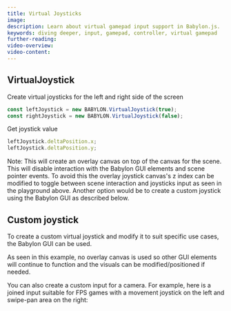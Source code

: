 ```yaml
---
title: Virtual Joysticks
image:
description: Learn about virtual gamepad input support in Babylon.js.
keywords: diving deeper, input, gamepad, controller, virtual gamepad
further-reading:
video-overview:
video-content:
---
```


## VirtualJoystick

Create virtual joysticks for the left and right side of the screen

```javascript
const leftJoystick = new BABYLON.VirtualJoystick(true);
const rightJoystick = new BABYLON.VirtualJoystick(false);
```

Get joystick value

```javascript
leftJoystick.deltaPosition.x;
leftJoystick.deltaPosition.y;
```

<Playground id="#PRQU53#7" title="VirtualJoystick Example" description="Simple example showing how to add a VirtualJoystick to your scene." image="/img/playgroundsAndNMEs/divingDeeperVirtualJoystick1.jpg"/>

Note: This will create an overlay canvas on top of the canvas for the scene. This will disable interaction with the Babylon GUI elements and scene pointer events. To avoid this the overlay joystick canvas's z index can be modified to toggle between scene interaction and joysticks input as seen in the playground above. Another option would be to create a custom joystick using the Babylon GUI as described below.

## Custom joystick

To create a custom virtual joystick and modify it to suit specific use cases, the Babylon GUI can be used.

<Playground id="#C6V6UY#5" title="Custom Joystick Example" description="Simple example showing how to add a Custom Joystick to your scene." image="/img/playgroundsAndNMEs/divingDeeperVirtualJoystick2.jpg"/>

As seen in this example, no overlay canvas is used so other GUI elements will continue to function and the visuals can be modified/positioned if needed.

You can also create a custom input for a camera. For example, here is a joined input suitable for FPS games with a movement joystick on the left and swipe-pan area on the right:

<Playground id="#MQ9B0X#1" title="Custom Joystick Input Example" description="Simple example showing how to add a Custom Joystick Input to your camera."/>
